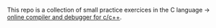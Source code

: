 This repo is a collection of small practice exercices in the C language -> [online compiler and debugger for c/c++](https://www.onlinegdb.com/). </br>
